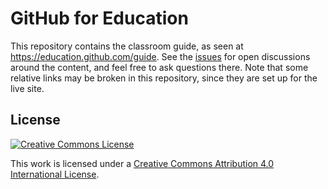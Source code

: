 # GitHub for Education

This repository contains the classroom guide, as seen at https://education.github.com/guide. See the [issues](https://github.com/education/guide/issues) for open discussions around the content, and feel free to ask questions there. Note that some relative links may be broken in this repository, since they are set up for the live site.

## License

[![Creative Commons License](http://i.creativecommons.org/l/by/4.0/88x31.png)](http://creativecommons.org/licenses/by/4.0/)

This work is licensed under a [Creative Commons Attribution 4.0 International License](http://creativecommons.org/licenses/by/4.0/"></a>).

